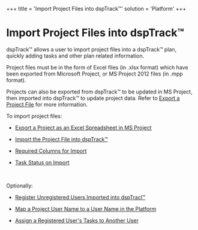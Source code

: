 +++
title = 'Import Project Files into dspTrack™'
solution = 'Platform'
+++

# Import Project Files into dspTrack™

dspTrack™ allows a user to import project files into a dspTrack™ plan,
quickly adding tasks and other plan related information.

Project files must be in the form of Excel files (in .xlsx format) which
have been exported from Microsoft Project, or MS Project 2012 files (in
.mpp format).

Projects can also be exported from dspTrack™ to be updated in MS
Project, then imported into dspTrack™ to update project data. Refer to
[Export a Project File](Export_a_Project_File.htm) for more information.

To import project files:

  - [Export a Project as an Excel Spreadsheet in MS
    Project](Export_Project_Excl_Sprdsht_MSProject.htm)

  - [Import the Project File into
    dspTrack™](Import_the_Project_File_into_dspTrack.htm)

  - [Required Columns for Import](Required_Columns_for_Import.htm)

  - [Task Status on Import](../Page_Desc/Task_Status_on_Import.htm)

 

Optionally:

  - [Register Unregistered Users Imported into
    dspTracl™](Register_Unregistered_Users_Imprtd_dspTrack.htm)

  - [Map a Project User Name to a User Name in the
    Platform](Map_prjct_usrnme_platform_usrnm.htm)

  - [Assign a Registered User's Tasks to Another
    User](Assign_Registered_User_Tasks_Another_User.htm)
